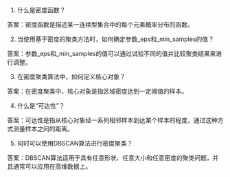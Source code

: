 1. 什么是密度函数？

答案：密度函数是描述某一连续型集合中的每个元素概率分布的函数。

2. 当使用基于密度的聚类方法时，如何确定参数_eps和_min_samples的值？

答案：参数_eps和_min_samples的值可以通过试验不同的值并比较聚类结果来进行调整。

3. 在密度聚类算法中，如何定义核心对象？

答案：在密度聚类中，核心对象是指区域密度达到一定阈值的样本。

4. 什么是“可达性”？

答案：可达性是指从核心对象经一系列相邻样本到达某个样本的程度，通过这种方式测量样本之间的距离。

5. 何时可以使用DBSCAN算法进行密度聚类？

答案：DBSCAN算法适用于具有任意形状、任意大小和任意密度的聚类问题，并且通常可以应用在高维数据上。